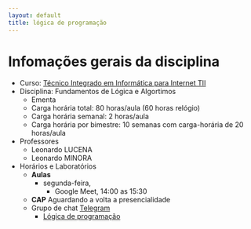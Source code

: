 ```yaml
---
layout: default
title: lógica de programação
---
```


# [](#header-1) Infomações gerais da disciplina

- Curso: [Técnico Integrado em Informática para Internet TII](http://diatinf.ifrn.edu.br/doku.php?id=cursos:tecnicos:ii:start)
- Disciplina: Fundamentos de Lógica e Algortimos
  - Ementa
  - Carga horária total: 80 horas/aula (60 horas relógio)
  - Carga horária semanal: 2 horas/aula
  - Carga horária por bimestre: 10 semanas com carga-horária de 20 horas/aula
- Professores
  - Leonardo LUCENA
  - Leonardo MINORA
- Horários e Laboratórios
  - **Aulas**
    - segunda-feira,
      - Google Meet, 14:00 as 15:30
  - **CAP** Aguardando a volta a presencialidade
  - Grupo de chat [Telegram](https://telegram.org)
    - [Lógica de programação](https://t.me/logica_de_programacao)
